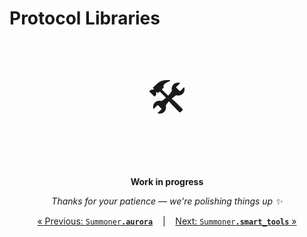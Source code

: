 # Protocol Libraries

<p align="center" style="font-size: 64px;">🛠️</p>
<p align="center">
  <strong>Work in progress</strong>
</p>
<p align="center">
  <em>Thanks for your patience — we're polishing things up ✨</em>
</p>


<p align="center">
  <a href="../lib_agent/aurora.md">&laquo; Previous: <code style="background: transparent;">Summoner<b>.aurora</b></code></a> &nbsp;&nbsp;&nbsp;|&nbsp;&nbsp;&nbsp; <a href="smart_tools.md">Next: <code style="background: transparent;">Summoner<b>.smart_tools</b></code> &raquo;</a>
</p>